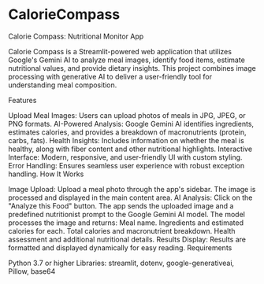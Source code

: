 # CalorieCompass

Calorie Compass: Nutritional Monitor App

Calorie Compass is a Streamlit-powered web application that utilizes Google's Gemini AI to analyze meal images, identify food items, estimate nutritional values, and provide dietary insights. This project combines image processing with generative AI to deliver a user-friendly tool for understanding meal composition.

Features

Upload Meal Images: Users can upload photos of meals in JPG, JPEG, or PNG formats.
AI-Powered Analysis: Google Gemini AI identifies ingredients, estimates calories, and provides a breakdown of macronutrients (protein, carbs, fats).
Health Insights: Includes information on whether the meal is healthy, along with fiber content and other nutritional highlights.
Interactive Interface: Modern, responsive, and user-friendly UI with custom styling.
Error Handling: Ensures seamless user experience with robust exception handling.
How It Works

Image Upload:
Upload a meal photo through the app's sidebar.
The image is processed and displayed in the main content area.
AI Analysis:
Click on the "Analyze this Food" button.
The app sends the uploaded image and a predefined nutritionist prompt to the Google Gemini AI model.
The model processes the image and returns:
Meal name.
Ingredients and estimated calories for each.
Total calories and macronutrient breakdown.
Health assessment and additional nutritional details.
Results Display:
Results are formatted and displayed dynamically for easy reading.
Requirements

Python 3.7 or higher
Libraries: streamlit, dotenv, google-generativeai, Pillow, base64

